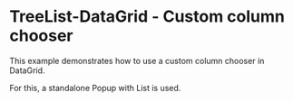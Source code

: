 # TreeList-DataGrid - Custom column chooser

This example demonstrates how to use a custom column chooser in DataGrid.

For this, a standalone Popup with List is used.